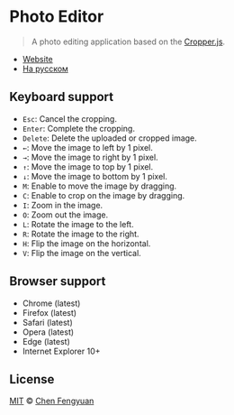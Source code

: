 # Photo Editor

> A photo editing application based on the [Cropper.js](https://github.com/fengyuanchen/cropperjs).

- [Website](https://fengyuanchen.github.io/photo-editor)
- [На русском](https://russha-is-rool.github.io/photo-editor/)

## Keyboard support

- `Esc`: Cancel the cropping.
- `Enter`: Complete the cropping.
- `Delete`: Delete the uploaded or cropped image.
- `←`: Move the image to left by 1 pixel.
- `→`: Move the image to right by 1 pixel.
- `↑`: Move the image to top by 1 pixel.
- `↓`: Move the image to bottom by 1 pixel.
- `M`: Enable to move the image by dragging.
- `C`: Enable to crop on the image by dragging.
- `I`: Zoom in the image.
- `O`: Zoom out the image.
- `L`: Rotate the image to the left.
- `R`: Rotate the image to the right.
- `H`: Flip the image on the horizontal.
- `V`: Flip the image on the vertical.

## Browser support

- Chrome (latest)
- Firefox (latest)
- Safari (latest)
- Opera (latest)
- Edge (latest)
- Internet Explorer 10+

## License

[MIT](https://opensource.org/licenses/MIT) © [Chen Fengyuan](https://chenfengyuan.com/)
